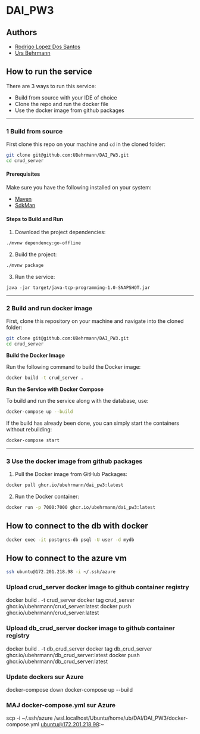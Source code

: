 # DAI_PW3

## Authors

- [Rodrigo Lopez Dos Santos](https://github.com/RodrigoLopesDos)
- [Urs Behrmann](https://github.com/UBehrmann) 

## How to run the service

There are 3 ways to run this service:
- Build from source with your IDE of choice
- Clone the repo and run the docker file
- Use the docker image from github packages

___

### 1 Build from source

First clone this repo on your machine and `cd` in the cloned folder:

```bash
git clone git@github.com:UBehrmann/DAI_PW3.git
cd crud_server
```

####  Prerequisites

Make sure you have the following installed on your system:

- [Maven](https://maven.apache.org/)
- [SdkMan](https://sdkman.io/)

#### Steps to Build and Run

1. Download the project dependencies:
```bash
./mvnw dependency:go-offline
```

2. Build the project:

```bash
./mvnw package
```

3. Run the service:

```
java -jar target/java-tcp-programming-1.0-SNAPSHOT.jar
```

___

### 2 Build and run docker image

First, clone this repository on your machine and navigate into the cloned folder:

```bash
git clone git@github.com:UBehrmann/DAI_PW3.git
cd crud_server
```

**Build the Docker Image**

Run the following command to build the Docker image:

```bash
docker build -t crud_server .
```

**Run the Service with Docker Compose**

To build and run the service along with the database, use:

```bash
docker-compose up --build
```

If the build has already been done, you can simply start the containers without rebuilding:

```bash
docker-compose start
```

___

### 3 Use the docker image from github packages

1. Pull the Docker image from GitHub Packages:

```bash
docker pull ghcr.io/ubehrmann/dai_pw3:latest
```

2. Run the Docker container:

```bash
docker run -p 7000:7000 ghcr.io/ubehrmann/dai_pw3:latest
```

## How to connect to the db with docker

```bash
docker exec -it postgres-db psql -U user -d mydb
```

## How to connect to the azure vm

```bash
ssh ubuntu@172.201.218.98 -i ~/.ssh/azure
```

### Upload crud_server docker image to github container registry

docker build . -t crud_server
docker tag crud_server ghcr.io/ubehrmann/crud_server:latest
docker push ghcr.io/ubehrmann/crud_server:latest

### Upload db_crud_server docker image to github container registry

docker build . -t db_crud_server 
docker tag db_crud_server ghcr.io/ubehrmann/db_crud_server:latest
docker push ghcr.io/ubehrmann/db_crud_server:latest

### Update dockers sur Azure

docker-compose down
docker-compose up --build

### MAJ docker-compose.yml sur Azure

scp -i ~/.ssh/azure /wsl.localhost/Ubuntu/home/ub/DAI/DAI_PW3/docker-compose.yml ubuntu@172.201.218.98:~
